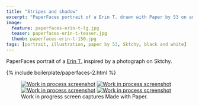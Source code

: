 ```yaml
---
title: "Stripes and shadow"
excerpt: "PaperFaces portrait of a Erin T. drawn with Paper by 53 on an iPad."
image: 
  feature: paperfaces-erin-t-lg.jpg
  teaser: paperfaces-erin-t-teaser.jpg
  thumb: paperfaces-erin-t-150.jpg
tags: [portrait, illustration, paper by 53, Sktchy, black and white]
---
```


PaperFaces portrait of a [Erin T.](http://sktchy.com/SUIJtH) inspired by a photograph on Sktchy.

{% include boilerplate/paperfaces-2.html %}

<figure class="third">
	<a href="{{ site.url }}/images/paperfaces-erin-t-process-1-lg.jpg"><img src="{{ site.url }}/images/paperfaces-erin-t-process-1-600.jpg" alt="Work in process screenshot"></a>
	<a href="{{ site.url }}/images/paperfaces-erin-t-process-2-lg.jpg"><img src="{{ site.url }}/images/paperfaces-erin-t-process-2-600.jpg" alt="Work in process screenshot"></a>
	<a href="{{ site.url }}/images/paperfaces-erin-t-process-3-lg.jpg"><img src="{{ site.url }}/images/paperfaces-erin-t-process-3-600.jpg" alt="Work in process screenshot"></a>
	<a href="{{ site.url }}/images/paperfaces-erin-t-process-4-lg.jpg"><img src="{{ site.url }}/images/paperfaces-erin-t-process-4-600.jpg" alt="Work in process screenshot"></a>
	<figcaption>Work in progress screen captures Made with Paper.</figcaption>
</figure>

